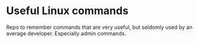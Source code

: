 # Useful Linux commands

Repo to remember commands that are very useful, but seldomly used by an average developer. Especially admin commands.
